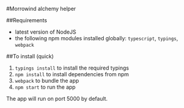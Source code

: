 #Morrowind alchemy helper

##Requirements
- latest version of NodeJS
- the following npm modules installed globally: ```typescript```, ```typings```, ```webpack```

##To install (quick)
1. ```typings install``` to install the required typings
1. ```npm install``` to install dependencies from npm
1. ```webpack``` to bundle the app
1. ```npm start``` to run the app

The app will run on port 5000 by default.